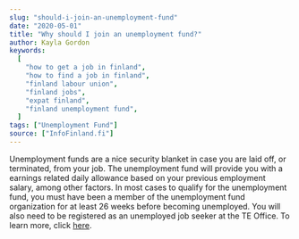 ```yaml
---
slug: "should-i-join-an-unemployment-fund"
date: "2020-05-01"
title: "Why should I join an unemployment fund?"
author: Kayla Gordon
keywords:
  [
    "how to get a job in finland",
    "how to find a job in finland",
    "finland labour union",
    "finland jobs",
    "expat finland",
    "finland unemployment fund",
  ]
tags: ["Unemployment Fund"]
source: ["InfoFinland.fi"]
---
```


Unemployment funds are a nice security blanket in case you are laid off, or terminated, from your job. The unemployment fund will provide you with a earnings related daily allowance based on your previous employment salary, among other factors. In most cases to qualify for the unemployment fund, you must have been a member of the unemployment fund organization for at least 26 weeks before becoming unemployed. You will also need to be registered as an unemployed job seeker at the TE Office. To learn more, click [here](https://www.infofinland.fi/en/living-in-finland/work-and-enterprise/unemployment-benefit).
